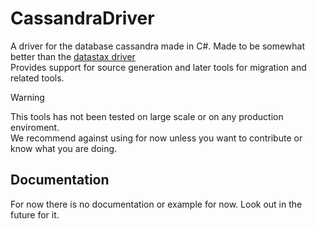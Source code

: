 # CassandraDriver
A driver for the database cassandra made in C#. Made to be somewhat better than the [datastax driver](https://github.com/datastax/csharp-driver)  
Provides support for source generation and later tools for migration and related tools.

> [!WARNING]  
> This tools has not been tested on large scale or on any production enviroment.  
> We recommend against using for now unless you want to contribute or know what you are doing.

## Documentation
For now there is no documentation or example for now.
Look out in the future for it.
